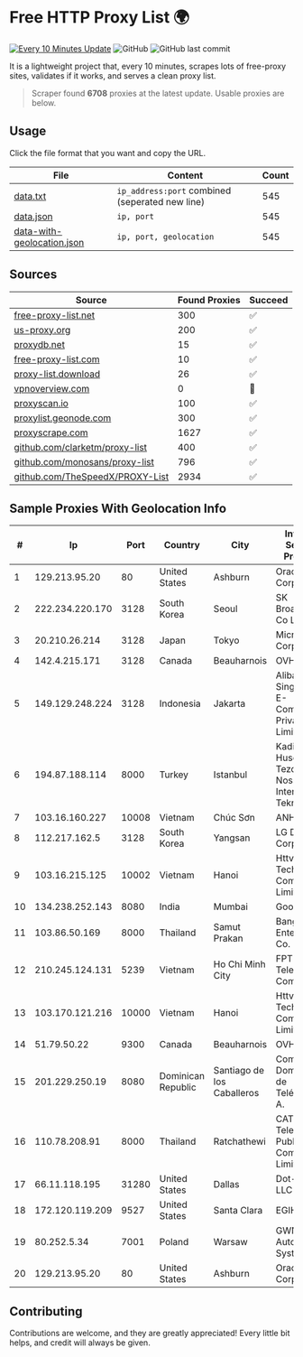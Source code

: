 
# Free HTTP Proxy List 🌍

[![Every 10 Minutes Update](https://github.com/mertguvencli/http-proxy-list/actions/workflows/main.yml/badge.svg?branch=main)](https://github.com/mertguvencli/http-proxy-list/actions/workflows/main.yml)
![GitHub](https://img.shields.io/github/license/mertguvencli/http-proxy-list)
![GitHub last commit](https://img.shields.io/github/last-commit/mertguvencli/http-proxy-list)

It is a lightweight project that, every 10 minutes, scrapes lots of free-proxy sites, validates if it works, and serves a clean proxy list.


> Scraper found **6708** proxies at the latest update. Usable proxies are below.

## Usage

Click the file format that you want and copy the URL.


|File|Content|Count|
|----|-------|-----|
|[data.txt](https://raw.githubusercontent.com/mertguvencli/http-proxy-list/main/proxy-list/data.txt)|`ip_address:port` combined (seperated new line)|545|
|[data.json](https://raw.githubusercontent.com/mertguvencli/http-proxy-list/main/proxy-list/data.json)|`ip, port`|545|
|[data-with-geolocation.json](https://raw.githubusercontent.com/mertguvencli/http-proxy-list/main/proxy-list/data-with-geolocation.json)|`ip, port, geolocation`|545|

## Sources

|Source|Found Proxies|Succeed|
|------|-------------|-------|
|[free-proxy-list.net](https://free-proxy-list.net)|300|✅|
|[us-proxy.org](https://www.us-proxy.org)|200|✅|
|[proxydb.net](http://proxydb.net)|15|✅|
|[free-proxy-list.com](https://free-proxy-list.com/?page=&port=&type%5B%5D=http&type%5B%5D=https&up_time=0&search=Search)|10|✅|
|[proxy-list.download](https://www.proxy-list.download/HTTP)|26|✅|
|[vpnoverview.com](https://vpnoverview.com/privacy/anonymous-browsing/free-proxy-servers)|0|🚫|
|[proxyscan.io](https://www.proxyscan.io)|100|✅|
|[proxylist.geonode.com](https://proxylist.geonode.com/api/proxy-list?limit=300&page=1&sort_by=lastChecked&sort_type=desc&protocols=http,https)|300|✅|
|[proxyscrape.com](https://api.proxyscrape.com/v2/?request=displayproxies&protocol=http&timeout=10000&country=all&ssl=all&anonymity=all)|1627|✅|
|[github.com/clarketm/proxy-list](https://raw.githubusercontent.com/clarketm/proxy-list/master/proxy-list-raw.txt)|400|✅|
|[github.com/monosans/proxy-list](https://raw.githubusercontent.com/monosans/proxy-list/main/proxies/http.txt)|796|✅|
|[github.com/TheSpeedX/PROXY-List](https://raw.githubusercontent.com/TheSpeedX/PROXY-List/master/http.txt)|2934|✅|


## Sample Proxies With Geolocation Info

|#|Ip|Port|Country|City|Internet Service Provider|
|-|--|----|-------|----|-------------------------|
|1|129.213.95.20|80|United States|Ashburn|Oracle Corporation|
|2|222.234.220.170|3128|South Korea|Seoul|SK Broadband Co Ltd|
|3|20.210.26.214|3128|Japan|Tokyo|Microsoft Corporation|
|4|142.4.215.171|3128|Canada|Beauharnois|OVH SAS|
|5|149.129.248.224|3128|Indonesia|Jakarta|Alibaba.com Singapore E-Commerce Private Limited|
|6|194.87.188.114|8000|Turkey|Istanbul|Kadir Huseyin Tezcan Nosspeed Internet Teknolojileri|
|7|103.16.160.227|10008|Vietnam|Chúc Sơn|ANH|
|8|112.217.162.5|3128|South Korea|Yangsan|LG DACOM Corporation|
|9|103.16.215.125|10002|Vietnam|Hanoi|Httvserver Technology Company Limited|
|10|134.238.252.143|8080|India|Mumbai|Google LLC|
|11|103.86.50.169|8000|Thailand|Samut Prakan|Bangmod Enterprise Co.|
|12|210.245.124.131|5239|Vietnam|Ho Chi Minh City|FPT Telecom Company|
|13|103.170.121.216|10000|Vietnam|Hanoi|Httvserver Technology Company Limited|
|14|51.79.50.22|9300|Canada|Beauharnois|OVH SAS|
|15|201.229.250.19|8080|Dominican Republic|Santiago de los Caballeros|Compañía Dominicana de Teléfonos S. A.|
|16|110.78.208.91|8000|Thailand|Ratchathewi|CAT Telecom Public Company Limited|
|17|66.11.118.195|31280|United States|Dallas|Dot-Tech LLC|
|18|172.120.119.209|9527|United States|Santa Clara|EGIHosting|
|19|80.252.5.34|7001|Poland|Warsaw|GWNET Autonomus System|
|20|129.213.95.20|80|United States|Ashburn|Oracle Corporation|



## Contributing

Contributions are welcome, and they are greatly appreciated! Every
little bit helps, and credit will always be given.

